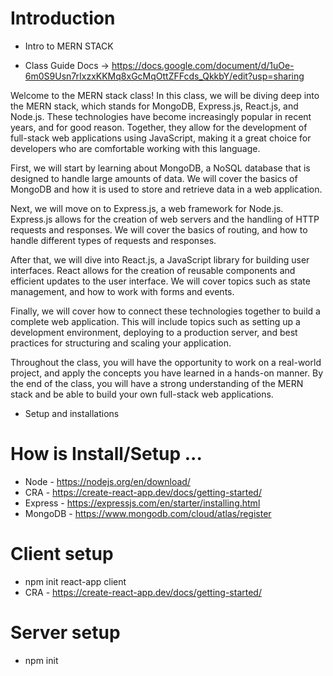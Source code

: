 # Introduction

- Intro to MERN STACK

- Class Guide Docs -> https://docs.google.com/document/d/1uOe-6m0S9Usn7rIxzxKKMq8xGcMqOttZFFcds_QkkbY/edit?usp=sharing 

Welcome to the MERN stack class! In this class, we will be diving deep into the MERN stack, which stands for MongoDB, Express.js, React.js, and Node.js. These technologies have become increasingly popular in recent years, and for good reason. Together, they allow for the development of full-stack web applications using JavaScript, making it a great choice for developers who are comfortable working with this language.

First, we will start by learning about MongoDB, a NoSQL database that is designed to handle large amounts of data. We will cover the basics of MongoDB and how it is used to store and retrieve data in a web application. 

Next, we will move on to Express.js, a web framework for Node.js. Express.js allows for the creation of web servers and the handling of HTTP requests and responses. We will cover the basics of routing, and how to handle different types of requests and responses.

After that, we will dive into React.js, a JavaScript library for building user interfaces. React allows for the creation of reusable components and efficient updates to the user interface. We will cover topics such as state management, and how to work with forms and events.

Finally, we will cover how to connect these technologies together to build a complete web application. This will include topics such as setting up a development environment, deploying to a production server, and best practices for structuring and scaling your application.

Throughout the class, you will have the opportunity to work on a real-world project, and apply the concepts you have learned in a hands-on manner. By the end of the class, you will have a strong understanding of the MERN stack and be able to build your own full-stack web applications.


- Setup and installations

# How is Install/Setup ...

- Node - https://nodejs.org/en/download/
- CRA - https://create-react-app.dev/docs/getting-started/
- Express - https://expressjs.com/en/starter/installing.html
- MongoDB - https://www.mongodb.com/cloud/atlas/register


# Client setup
- npm init react-app client
- CRA - https://create-react-app.dev/docs/getting-started/

# Server setup
- npm init

